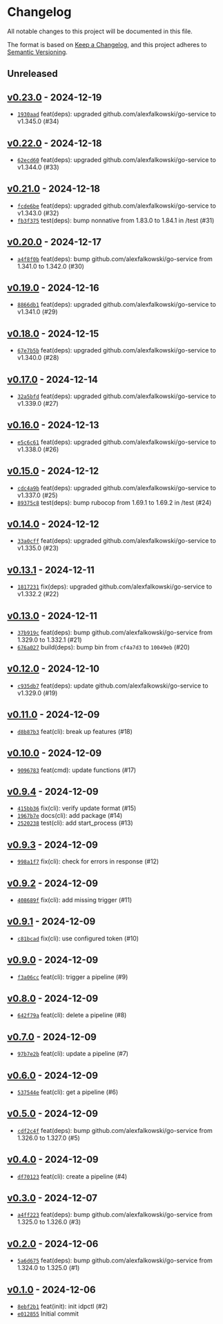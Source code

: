 # Changelog

All notable changes to this project will be documented in this file.

The format is based on [Keep a Changelog](https://keepachangelog.com/en/1.0.0/), and this project adheres to [Semantic Versioning](https://semver.org/spec/v2.0.0.html).

## Unreleased

## [v0.23.0](https://github.com/alexfalkowski/idpctl/releases/tag/v0.23.0) - 2024-12-19

- [`1930aad`](https://github.com/alexfalkowski/idpctl/commit/1930aad91d9d2d97d5f78bb2ec5ea664f6b192e9) feat(deps): upgraded github.com/alexfalkowski/go-service to v1.345.0 (#34)

## [v0.22.0](https://github.com/alexfalkowski/idpctl/releases/tag/v0.22.0) - 2024-12-18

- [`62ecd60`](https://github.com/alexfalkowski/idpctl/commit/62ecd60bdf03eca6f9eb32af34a650c93e811df5) feat(deps): upgraded github.com/alexfalkowski/go-service to v1.344.0 (#33)

## [v0.21.0](https://github.com/alexfalkowski/idpctl/releases/tag/v0.21.0) - 2024-12-18

- [`fcde6be`](https://github.com/alexfalkowski/idpctl/commit/fcde6bedbb7390eb61ca9578a72d9bf904ba1611) feat(deps): upgraded github.com/alexfalkowski/go-service to v1.343.0 (#32)
- [`fb3f375`](https://github.com/alexfalkowski/idpctl/commit/fb3f375abfaeac16018f247224037464b12c02c9) test(deps): bump nonnative from 1.83.0 to 1.84.1 in /test (#31)

## [v0.20.0](https://github.com/alexfalkowski/idpctl/releases/tag/v0.20.0) - 2024-12-17

- [`a4f8f0b`](https://github.com/alexfalkowski/idpctl/commit/a4f8f0b081a7da080f0c30c066ca9a90b2ab2ede) feat(deps): bump github.com/alexfalkowski/go-service from 1.341.0 to 1.342.0 (#30)

## [v0.19.0](https://github.com/alexfalkowski/idpctl/releases/tag/v0.19.0) - 2024-12-16

- [`8866db1`](https://github.com/alexfalkowski/idpctl/commit/8866db1c151fe41016f2fbcdce6907e4e5474544) feat(deps): upgraded github.com/alexfalkowski/go-service to v1.341.0 (#29)

## [v0.18.0](https://github.com/alexfalkowski/idpctl/releases/tag/v0.18.0) - 2024-12-15

- [`67e7b5b`](https://github.com/alexfalkowski/idpctl/commit/67e7b5bbb4708d4b5fbdd4430f6a731303ada4a5) feat(deps): upgraded github.com/alexfalkowski/go-service to v1.340.0 (#28)

## [v0.17.0](https://github.com/alexfalkowski/idpctl/releases/tag/v0.17.0) - 2024-12-14

- [`32a5bfd`](https://github.com/alexfalkowski/idpctl/commit/32a5bfd60921f8056893071cf4a40252ffd0c9b2) feat(deps): upgraded github.com/alexfalkowski/go-service to v1.339.0 (#27)

## [v0.16.0](https://github.com/alexfalkowski/idpctl/releases/tag/v0.16.0) - 2024-12-13

- [`e5c6c61`](https://github.com/alexfalkowski/idpctl/commit/e5c6c61b2c191212a6f5b6c2172dde7e6bd3bc8f) feat(deps): upgraded github.com/alexfalkowski/go-service to v1.338.0 (#26)

## [v0.15.0](https://github.com/alexfalkowski/idpctl/releases/tag/v0.15.0) - 2024-12-12

- [`cdc4a9b`](https://github.com/alexfalkowski/idpctl/commit/cdc4a9bc1c09e500d6ddb21244519865de17de34) feat(deps): upgraded github.com/alexfalkowski/go-service to v1.337.0 (#25)
- [`89375c8`](https://github.com/alexfalkowski/idpctl/commit/89375c894fdc3ebbd39158a75fe8f4bfe895330a) test(deps): bump rubocop from 1.69.1 to 1.69.2 in /test (#24)

## [v0.14.0](https://github.com/alexfalkowski/idpctl/releases/tag/v0.14.0) - 2024-12-12

- [`33a0cff`](https://github.com/alexfalkowski/idpctl/commit/33a0cfffa752431c8a98fac967f72f1a7abdb96b) feat(deps): upgraded github.com/alexfalkowski/go-service to v1.335.0 (#23)

## [v0.13.1](https://github.com/alexfalkowski/idpctl/releases/tag/v0.13.1) - 2024-12-11

- [`1817231`](https://github.com/alexfalkowski/idpctl/commit/18172311c1258439f354f1f7bb6c20b99fb46364) fix(deps): upgraded github.com/alexfalkowski/go-service to v1.332.2 (#22)

## [v0.13.0](https://github.com/alexfalkowski/idpctl/releases/tag/v0.13.0) - 2024-12-11

- [`37b919c`](https://github.com/alexfalkowski/idpctl/commit/37b919cba02bfb32b1b5133da54e4e8fa9443c32) feat(deps): bump github.com/alexfalkowski/go-service from 1.329.0 to 1.332.1 (#21)
- [`676a027`](https://github.com/alexfalkowski/idpctl/commit/676a027b317f088cfafac0143866b87c1527abe9) build(deps): bump bin from `cf4a7d3` to `10049eb` (#20)

## [v0.12.0](https://github.com/alexfalkowski/idpctl/releases/tag/v0.12.0) - 2024-12-10

- [`c935db7`](https://github.com/alexfalkowski/idpctl/commit/c935db7dbc6d6092c0407c613787ed6b12775fe3) feat(deps): update github.com/alexfalkowski/go-service to v1.329.0 (#19)

## [v0.11.0](https://github.com/alexfalkowski/idpctl/releases/tag/v0.11.0) - 2024-12-09

- [`d8b87b3`](https://github.com/alexfalkowski/idpctl/commit/d8b87b3ccf0496f42afa71a22191451eac7c7f00) feat(cli): break up features (#18)

## [v0.10.0](https://github.com/alexfalkowski/idpctl/releases/tag/v0.10.0) - 2024-12-09

- [`9096783`](https://github.com/alexfalkowski/idpctl/commit/90967839415c34598d14fa2a6d99ce1477b8458a) feat(cmd): update functions (#17)

## [v0.9.4](https://github.com/alexfalkowski/idpctl/releases/tag/v0.9.4) - 2024-12-09

- [`415bb36`](https://github.com/alexfalkowski/idpctl/commit/415bb36445b167483d70cfc33e960ae9fb1c34c2) fix(cli): verify update format (#15)
- [`1967b7e`](https://github.com/alexfalkowski/idpctl/commit/1967b7ef03f7198f9fbaf84f702d6c7aa1dc5a65) docs(cli): add package (#14)
- [`2520238`](https://github.com/alexfalkowski/idpctl/commit/25202381842a5b01f1805fdbf3d1be2b7e682b6e) test(cli): add start_process (#13)

## [v0.9.3](https://github.com/alexfalkowski/idpctl/releases/tag/v0.9.3) - 2024-12-09

- [`998a1f7`](https://github.com/alexfalkowski/idpctl/commit/998a1f782ce103c9263d4e3985ccde28655c41a7) fix(cli): check for errors in response (#12)

## [v0.9.2](https://github.com/alexfalkowski/idpctl/releases/tag/v0.9.2) - 2024-12-09

- [`408689f`](https://github.com/alexfalkowski/idpctl/commit/408689f4031c285b3df8a6165f026d3e1ebfbfd3) fix(cli): add missing trigger (#11)

## [v0.9.1](https://github.com/alexfalkowski/idpctl/releases/tag/v0.9.1) - 2024-12-09

- [`c81bcad`](https://github.com/alexfalkowski/idpctl/commit/c81bcad005c2386610cb6a52c5d47776f1bd4907) fix(cli): use configured token (#10)

## [v0.9.0](https://github.com/alexfalkowski/idpctl/releases/tag/v0.9.0) - 2024-12-09

- [`f3a06cc`](https://github.com/alexfalkowski/idpctl/commit/f3a06ccd8e49f692fd4f3765f9f8e10379213533) feat(cli): trigger a pipeline (#9)

## [v0.8.0](https://github.com/alexfalkowski/idpctl/releases/tag/v0.8.0) - 2024-12-09

- [`642f79a`](https://github.com/alexfalkowski/idpctl/commit/642f79ad1c4921c1d96f5a0b046dd1a6b487e5e3) feat(cli): delete a pipeline (#8)

## [v0.7.0](https://github.com/alexfalkowski/idpctl/releases/tag/v0.7.0) - 2024-12-09

- [`97b7e2b`](https://github.com/alexfalkowski/idpctl/commit/97b7e2b788d3da3fe3aabee692f0514541f61d6d) feat(cli): update a pipeline (#7)

## [v0.6.0](https://github.com/alexfalkowski/idpctl/releases/tag/v0.6.0) - 2024-12-09

- [`537544e`](https://github.com/alexfalkowski/idpctl/commit/537544eebb7c5af037dbccbc1d6f0eabbee4e9f5) feat(cli): get a pipeline (#6)

## [v0.5.0](https://github.com/alexfalkowski/idpctl/releases/tag/v0.5.0) - 2024-12-09

- [`cdf2c4f`](https://github.com/alexfalkowski/idpctl/commit/cdf2c4f7f9c2a52c48714016a70249d8fc9c92d5) feat(deps): bump github.com/alexfalkowski/go-service from 1.326.0 to 1.327.0 (#5)

## [v0.4.0](https://github.com/alexfalkowski/idpctl/releases/tag/v0.4.0) - 2024-12-09

- [`df70123`](https://github.com/alexfalkowski/idpctl/commit/df70123d5c43ddf305e7472262ce73fe80a66e1c) feat(cli): create a pipeline (#4)

## [v0.3.0](https://github.com/alexfalkowski/idpctl/releases/tag/v0.3.0) - 2024-12-07

- [`a4ff223`](https://github.com/alexfalkowski/idpctl/commit/a4ff223aaf9a9b1f324202b4c3a43839ab44e832) feat(deps): bump github.com/alexfalkowski/go-service from 1.325.0 to 1.326.0 (#3)

## [v0.2.0](https://github.com/alexfalkowski/idpctl/releases/tag/v0.2.0) - 2024-12-06

- [`5a6d675`](https://github.com/alexfalkowski/idpctl/commit/5a6d675af7f71cbd270d322c06f70bb4f6b88717) feat(deps): bump github.com/alexfalkowski/go-service from 1.324.0 to 1.325.0 (#1)

## [v0.1.0](https://github.com/alexfalkowski/idpctl/releases/tag/v0.1.0) - 2024-12-06

- [`8ebf2b1`](https://github.com/alexfalkowski/idpctl/commit/8ebf2b116c35fdd86b9f894ac3200fc1605ce710) feat(init): init idpctl (#2)
- [`e012855`](https://github.com/alexfalkowski/idpctl/commit/e0128556408417c77efa1cd00d3a0deab3b1a110) Initial commit
